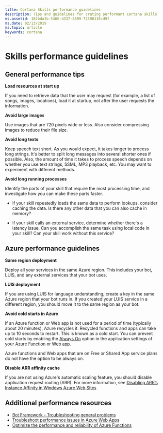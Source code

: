 ```yaml
---
title: Cortana Skills performance guidelines
description: Tips and guidelines for crating performant Cortana skills.
ms.assetid: 182bda3b-5466-4337-8399-72598116cd9f
ms.date: 02/13/2019
ms.topic: article
keywords: cortana
---
```


# Skills performance guidelines

## General performance tips

**Load resources at start up**

If you need to retrieve data that the user may request (for example, a list of songs, images, locations), load it at startup, not after the user requests the information.
  
**Avoid large images**

Use images that are 720 pixels wide or less. Also consider compressing images to reduce their file size.  
  
**Avoid long texts**

Keep speech text short. As you would expect, it takes longer to process long strings. It's better to split long messages into several shorter ones if possible. Also, the amount of time it takes to process speech depends on whether you use text strings, SSML, MP3 playback, etc. You may want to experiment with different methods.
  
**Avoid long running processes**

Identify the parts of your skill that require the most processing time, and investigate how you can make these parts faster. 

* If your skill repeatedly loads the same data to perform lookups, consider caching the data. Is there any other data that you can also cache in memory?
  
* If your skill calls an external service, determine whether there's a latency issue. Can you accomplish the same task using local code in your skill? Can your skill work without this service?

## Azure performance guidelines

**Same region deployment**

Deploy all your services in the same Azure region. This includes your bot, LUIS, and any external services that your bot uses.

**LUIS deployment**

If you are using LUIS for language understanding, create a key in the same Azure region that your bot runs in. If you created your LUIS service in a different region, you should move it to the same region as your bot.

<!-- confirm: create a key in the same Azure region that your bot runs in. -->
<!-- I went to that page but didn't see how to pick a new region for my existing LUIS service. Seems like we need more details, or a link to an Azure page that offers more details. 

The previous comment refers to this link: see [LUIS Cognitive Service Create](https://ms.portal.azure.com/#create/Microsoft.CognitiveServicesLUIS) 

I took it out because it's useless. It just takes you to the Create page.-->

**Avoid cold starts in Azure**

If an Azure function or Web app is not used for a period of time (typically about 20 minutes), Azure recycles it. Recycled functions and apps can take up to 10 seconds to restart. This is known as a cold start. You can prevent cold starts by enabling the [Always On](https://docs.microsoft.com/azure/azure-functions/functions-scale#always-on) option in the application settings of your Azure [Function](https://docs.microsoft.com/azure/azure-functions/functions-how-to-use-azure-function-app-settings) or [Web app](https://docs.microsoft.com/azure/app-service-web/web-sites-configure).

Azure functions and Web apps that are on Free or Shared App service plans do not have the option to be always on.

**Disable ARR affinity cache**

If you are not using Azure's automatic scaling feature, you should disable application request routing (ARR). For more information, see [Disabling ARR’s Instance Affinity in Windows Azure Web Sites](https://azure.microsoft.com/en-us/blog/disabling-arrs-instance-affinity-in-windows-azure-web-sites)

## Additional performance resources

- [Bot Framework - Troubleshooting general problems](https://docs.microsoft.com/azure/bot-service/bot-service-troubleshoot-general-problems?view=azure-bot-service-3.0)
- [Troubleshoot performance issues in Azure Web Apps](https://docs.microsoft.com/azure/app-service-web/app-service-web-troubleshoot-performance-degradation)
- [Optimize the performance and reliability of Azure Functions](https://docs.microsoft.com/azure/azure-functions/functions-best-practices)
